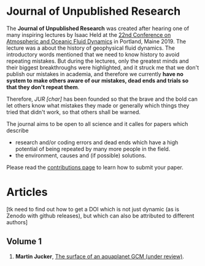# Journal of Unpublished Research

The **Journal of Unpublished Research** was created after hearing one of many inspiring lectures by Isaac Held at the [22nd Conference on Atmospheric and Oceanic Fluid Dynamics](https://www.ametsoc.org/index.cfm/ams/meetings-events/ams-meetings/22nd-conference-on-atmospheric-and-oceanic-fluid-dynamics/) in Portland, Maine 2019.
The lecture was a about the history of geophysical fluid dynamics. The introductory words
mentioned that we need to know history to avoid repeating mistakes.
But during the lectures, only the greatest minds and their biggest breakthroughs were highlighted, and it struck me that we don't publish our mistakes in academia, and therefore we currently
**have no system to make others aware of our mistakes, dead ends and trials so that they don't repeat them**.

Therefore, _JUR [char]_ has been founded so that the brave and the bold can let others know what mistakes they made or generally which things they tried that didn't work, so that others shall be warned.

The journal aims to be open to all science and it calles for papers which describe
- research and/or coding errors and dead ends which have a high potential of being repeated by many more people in the field.
- the environment, causes and (if possible) solutions.

Please read the [contributions page](CONTRIBUTE.MD) to learn how to submit your paper.

# Articles
[tk need to find out how to get a DOI which is not just dynamic (as is Zenodo with github releases), but which can also be attributed to different authors]

## Volume 1

1. **Martin Jucker**, [The surface of an aquaplanet GCM (under review)](papers/MiMA_mixed_layer.md).
